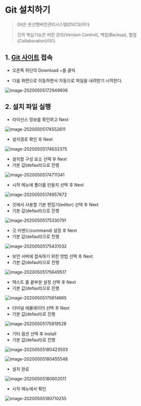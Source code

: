 # Git 설치하기

> Git은 분산형버전관리시스템(DVCS)이다.
>
> 깃의 핵심기능은 버전 관리(Version Control), 백업(Backup), 협업(Collaboration)이다.

## 1. [Git 사이트](https://git-scm.com/) 접속

* 오른쪽 하단의 Download ~를 클릭

* 다음 화면으로 이동하면서 자동으로 파일을 내려받기 시작한다.

![image-20200505172946606](images/image-20200505172946606.png)

## 2. 설치 파일 실행

* 라이선스 정보를 확인하고 Next

![image-20200505174552611](images/image-20200505174552611.png)

* 설치경로 확인 후 Next

![image-20200505174632375](images/image-20200505174632375.png)

* 설치할 구성 요소 선택 후 Next
* 기본 값(default)으로 진행

![image-20200505174711341](images/image-20200505174711341.png)

* 시작 메뉴에 폴더를 만들지 선택 후 Next

![image-20200505174957672](images/image-20200505174957672.png)

* 깃에서 사용할 기본 편집기(editor) 선택 후 Next
* 기본 값(default)으로 진행

![image-20200505175330791](images/image-20200505175330791.png)

* 깃 커맨드(command) 설정 후 Next
* 기본 값(default)으로 진행

![image-20200505175431032](images/image-20200505175431032.png)

* 보안 서버에 접속하기 위한 방법 선택 후 Next
* 기본 값(default)으로 진행

![image-20200505175649517](images/image-20200505175649517.png)

* 텍스트 줄 끝부분 설정 선택 후 Next
* 기본 값(default)으로 진행

![image-20200505175814665](images/image-20200505175814665.png)

* 터미널 에뮬레이터 선택 후 Next
* 기본 값(default)로 진행

![image-20200505175919528](images/image-20200505175919528.png)

* 기타 옵션 선택 후 Install
* 기본 값(default)로 진행

![image-20200505180423503](images/image-20200505180423503.png)

![image-20200505180455548](images/image-20200505180455548.png)

* 설치 완료

![image-20200505180602011](images/image-20200505180602011.png)

* 시작 메뉴에서 확인

![image-20200505180710255](images/image-20200505180710255.png)


